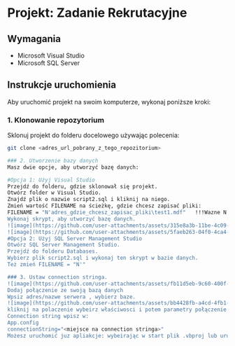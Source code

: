 # Projekt: Zadanie Rekrutacyjne

## Wymagania
- Microsoft Visual Studio
- Microsoft SQL Server

## Instrukcje uruchomienia

Aby uruchomić projekt na swoim komputerze, wykonaj poniższe kroki:

### 1. Klonowanie repozytorium
Sklonuj projekt do folderu docelowego używając polecenia:
```bash
git clone <adres_url_pobrany_z_tego_repozitorium>

### 2. Utworzenie bazy danych
Masz dwie opcje, aby utworzyć bazę danych:

#Opcja 1: Użyj Visual Studio
Przejdź do folderu, gdzie sklonował się projekt.
Otwórz folder w Visual Studio.
Znajdź plik o nazwie script2.sql i kliknij na niego.
Zmień wartość FILENAME na ścieżkę, gdzie chcesz zapisać pliki:
FILENAME = "N'adres_gdzie_chcesz_zapisac_pliki\test1.mdf"   !!!Wazne N' ..... !!!
Wykonaj skrypt, aby utworzyć bazę danych.
![image](https://github.com/user-attachments/assets/315e8a3b-11be-4c09-b955-be742228ab67)
![image](https://github.com/user-attachments/assets/5faeb263-04f0-4ca4-a357-48568dd1ec33)
#Opcja 2: Użyj SQL Server Management Studio
Otwórz SQL Server Management Studio.
Przejdź do folderu Databases.
Wybierz plik script2.sql i wykonaj ten skrypt w bazie danych.
Też zmień FILENAME = "N'"

### 3. Ustaw connection stringa.
![image](https://github.com/user-attachments/assets/fb11d5eb-9c60-400f-ab22-e530b986e365)
Dodaj połączenie ze swoją bazą danych
Wpsiz adres/nazwe serwera , wybierz baze.
![image](https://github.com/user-attachments/assets/bb4428fb-a4cd-4fb1-84fd-90bc54c6f593)
kliknij na polaczenie wybeirz właściwosci i potem parametry połączenie (connection string)
Connection string wpisz w:
App.config 
connectionString="<miejsce na connection stringa>"
Możesz uruchomić juz apliakcje: wybeirając w start plik .vbproj lub uruchamiając w folderze WindowsApp1.sln
